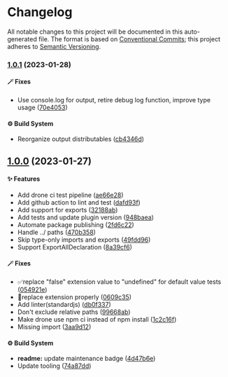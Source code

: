 # Changelog

All notable changes to this project will be documented in this auto-generated
file. The format is based on [Conventional Commits][1];
this project adheres to [Semantic Versioning][2].

### [1.0.1][3] (2023-01-28)

#### 🪄 Fixes

- Use console.log for output, retire debug log function, improve type usage ([70e4053][4])

#### ⚙️ Build System

- Reorganize output distributables ([cb4346d][5])

## [1.0.0][6] (2023-01-27)

#### ✨ Features

- Add drone ci test pipeline ([ae66e28][7])
- Add github action to lint and test ([dafd93f][8])
- Add support for exports ([32188ab][9])
- Add tests and update plugin version ([948baea][10])
- Automate package publishing ([2fd6c22][11])
- Handle ../ paths ([470b358][12])
- Skip type-only imports and exports ([49fdd96][13])
- Support ExportAllDeclaration ([8a39cf6][14])

#### 🪄 Fixes

- ✅replace "false" extension value to "undefined" for default value tests ([054921e][15])
- 🐛replace extension properly ([0609c35][16])
- Add linter(standardjs) ([db0f337][17])
- Don't exclude relative paths ([99668ab][18])
- Make drone use npm ci instead of npm install ([1c2c16f][19])
- Missing import ([3aa9d12][20])

#### ⚙️ Build System

- **readme:** update maintenance badge ([4d47b6e][21])
- Update tooling ([74a87dd][22])

[1]: https://conventionalcommits.org
[2]: https://semver.org
[3]: https://github.com/Xunnamius/babel-plugin-transform-rewrite-imports/compare/v1.0.0...v1.0.1
[4]: https://github.com/Xunnamius/babel-plugin-transform-rewrite-imports/commit/70e405373905799a7cc565d841f585fe87f12a26
[5]: https://github.com/Xunnamius/babel-plugin-transform-rewrite-imports/commit/cb4346dc02e9df632acf7ac734f85c5c76c6d51d
[6]: https://github.com/Xunnamius/babel-plugin-transform-rewrite-imports/compare/32188ab1317f1936e364d98658ff915f5d4dafd3...v1.0.0
[7]: https://github.com/Xunnamius/babel-plugin-transform-rewrite-imports/commit/ae66e28d2ff61c1207bfa65c37a6541031c9504d
[8]: https://github.com/Xunnamius/babel-plugin-transform-rewrite-imports/commit/dafd93fd33a5aab03734e64619ec84161ac42d73
[9]: https://github.com/Xunnamius/babel-plugin-transform-rewrite-imports/commit/32188ab1317f1936e364d98658ff915f5d4dafd3
[10]: https://github.com/Xunnamius/babel-plugin-transform-rewrite-imports/commit/948baeab189090375faf956397c370b62abc555a
[11]: https://github.com/Xunnamius/babel-plugin-transform-rewrite-imports/commit/2fd6c22cf181baa83e8c6eac2fbdd6653f57b423
[12]: https://github.com/Xunnamius/babel-plugin-transform-rewrite-imports/commit/470b358a0d749c1cee3ab0f3f5b649d3f05490ed
[13]: https://github.com/Xunnamius/babel-plugin-transform-rewrite-imports/commit/49fdd9684668b8437bd11c4c5f03b40c1af50acd
[14]: https://github.com/Xunnamius/babel-plugin-transform-rewrite-imports/commit/8a39cf60884d430c70be94183e70d11e25bb4ecd
[15]: https://github.com/Xunnamius/babel-plugin-transform-rewrite-imports/commit/054921ee3cacd13a60a1837c4ab302310a5c1422
[16]: https://github.com/Xunnamius/babel-plugin-transform-rewrite-imports/commit/0609c3524352763f743f9d3994f9e22847c28971
[17]: https://github.com/Xunnamius/babel-plugin-transform-rewrite-imports/commit/db0f337812e99cfd58c56d5f1fe3a320e60892e7
[18]: https://github.com/Xunnamius/babel-plugin-transform-rewrite-imports/commit/99668ab304703adcb329b60ff3ef29a88f5d3aad
[19]: https://github.com/Xunnamius/babel-plugin-transform-rewrite-imports/commit/1c2c16f27e37a8376acd50799f07e8ae00e88d73
[20]: https://github.com/Xunnamius/babel-plugin-transform-rewrite-imports/commit/3aa9d12066bd8469beee641a9d79007bacc1dd41
[21]: https://github.com/Xunnamius/babel-plugin-transform-rewrite-imports/commit/4d47b6e0b2e9892aa563a525ed61e9a5087c59bf
[22]: https://github.com/Xunnamius/babel-plugin-transform-rewrite-imports/commit/74a87ddcaeb6a3fae6ebeb0376910e1ad4408784
